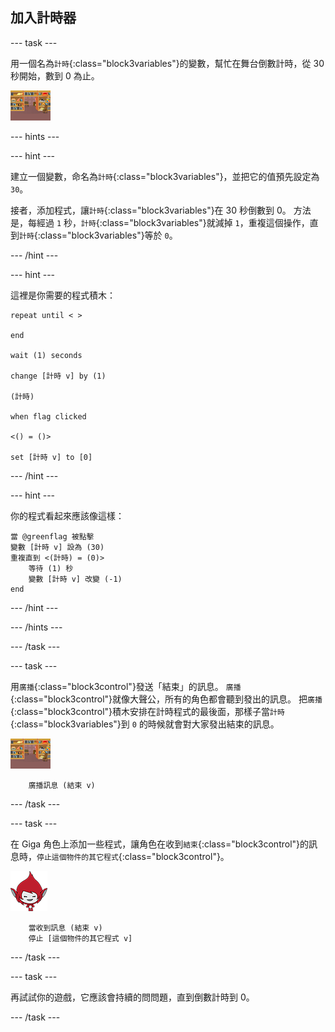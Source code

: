 ## 加入計時器

--- task ---

用一個名為`計時`{:class="block3variables"}的變數，幫忙在舞台倒數計時，從 30 秒開始，數到 0 為止。

![舞台角色](images/stage-sprite.png)

--- hints ---


--- hint ---

建立一個變數，命名為`計時`{:class="block3variables"}，並把它的值預先設定為 `30`。

接者，添加程式，讓`計時`{:class="block3variables"}在 30 秒倒數到 0。 方法是，每經過 `1` 秒，`計時`{:class="block3variables"}就減掉 `1`，重複這個操作，直到`計時`{:class="block3variables"}等於 `0`。

--- /hint ---

--- hint ---

這裡是你需要的程式積木：

```blocks3
repeat until < >

end

wait (1) seconds

change [計時 v] by (1)

(計時)

when flag clicked

<() = ()>

set [計時 v] to [0]
```

--- /hint ---

--- hint ---

你的程式看起來應該像這樣：

```blocks3
當 @greenflag 被點擊
變數 [計時 v] 設為 (30)
重複直到 <(計時) = (0)>
    等待 (1) 秒
    變數 [計時 v] 改變 (-1)
end
```

--- /hint ---

--- /hints ---

--- /task ---

--- task ---

用`廣播`{:class="block3control"}發送「結束」的訊息。 `廣播`{:class="block3control"}就像大聲公，所有的角色都會聽到發出的訊息。 把`廣播`{:class="block3control"}積木安排在計時程式的最後面，那樣子當`計時`{:class="block3variables"}到 `0` 的時候就會對大家發出結束的訊息。

![舞台角色](images/stage-sprite.png)

```blocks3
    廣播訊息 (結束 v)
```

--- /task ---

--- task ---

在 Giga 角色上添加一些程式，讓角色在收到`結束`{:class="block3control"}的訊息時，`停止這個物件的其它程式`{:class="block3control"}。

![Giga 角色](images/giga-sprite.png)

```blocks3
    當收到訊息 (結束 v)
    停止 [這個物件的其它程式 v]
```

--- /task ---

--- task ---

再試試你的遊戲，它應該會持續的問問題，直到倒數計時到 0。

--- /task ---